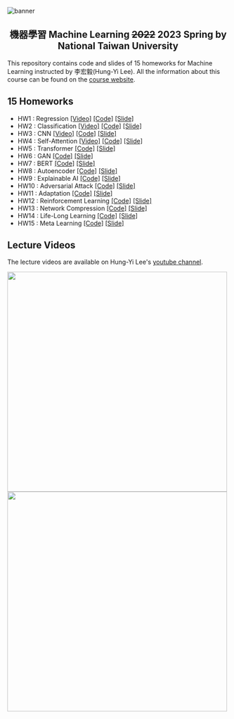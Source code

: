 ![banner](https://i.imgur.com/f6OcdtQ.png)

<p>
  <h2 align="center">
  機器學習 Machine Learning <del>2022</del> 2023 Spring by National Taiwan University<br>
  </h2>
</p>


This repository contains code and slides of 15 homeworks for Machine Learning instructed by 李宏毅(Hung-Yi Lee). All the information about this course can be found on the [course website](https://speech.ee.ntu.edu.tw/~hylee/ml/2022-spring.php). 

## 15 Homeworks
* HW1 : Regression [[Video]](https://youtu.be/cFIImk_yBTg) 
[[Code]](https://github.com/virginiakm1988/ML2022-Spring/blob/main/HW01/HW01.ipynb) 
[[Slide]](https://github.com/virginiakm1988/ML2022-Spring/blob/main/HW01/HW01.pdf)
* HW2 : Classification [[Video]](https://youtu.be/FxuPF4vjga4)
[[Code]](https://github.com/virginiakm1988/ML2022-Spring/blob/main/HW02/HW02.ipynb) 
[[Slide]](https://github.com/virginiakm1988/ML2022-Spring/blob/main/HW02/HW02.pdf)
* HW3 : CNN [[Video]](https://youtu.be/GXLwjQ_O50g)
[[Code]](https://github.com/virginiakm1988/ML2022-Spring/blob/main/HW03/HW03.ipynb) 
[[Slide]](https://github.com/virginiakm1988/ML2022-Spring/blob/main/HW03/HW03.pdf)
* HW4 : Self-Attention [[Video]](https://youtu.be/-KbD40w9-Io) 
[[Code]](https://github.com/virginiakm1988/ML2022-Spring/blob/main/HW04/hw04.ipynb) 
[[Slide]](https://github.com/virginiakm1988/ML2022-Spring/blob/main/HW04/Machine%20Learning%20HW4.pdf)
* HW5 : Transformer [[Code]](https://github.com/virginiakm1988/ML2022-Spring/blob/main/HW05/HW05.ipynb)
[[Slide]](https://github.com/virginiakm1988/ML2022-Spring/blob/main/HW05/HW05.pdf)
* HW6 : GAN [[Code]](https://github.com/virginiakm1988/ML2022-Spring/blob/main/HW06/HW06.ipynb)
[[Slide]](https://github.com/virginiakm1988/ML2022-Spring/blob/main/HW06/HW06.pdf)
* HW7 : BERT [[Code]](https://github.com/virginiakm1988/ML2022-Spring/blob/main/HW07/HW07.ipynb)
[[Slide]](https://github.com/virginiakm1988/ML2022-Spring/blob/main/HW07/HW07.pdf)
* HW8 : Autoencoder [[Code]](https://github.com/virginiakm1988/ML2022-Spring/blob/main/HW08/HW08.ipynb) [[Slide]](https://github.com/virginiakm1988/ML2022-Spring/blob/main/HW08/HW08.pdf)
* HW9 : Explainable AI [[Code]](https://github.com/virginiakm1988/ML2022-Spring/blob/main/HW09/HW09.ipynb) [[Slide]](https://github.com/virginiakm1988/ML2022-Spring/blob/main/HW09/HW09.pdf)
* HW10 : Adversarial Attack [[Code]](https://github.com/virginiakm1988/ML2022-Spring/blob/main/HW10/HW10.ipynb) [[Slide]](https://github.com/virginiakm1988/ML2022-Spring/blob/main/HW10/HW10.pdf)
* HW11 : Adaptation [[Code]](https://github.com/virginiakm1988/ML2022-Spring/blob/main/HW11/HW11.ipynb) [[Slide]](https://github.com/virginiakm1988/ML2022-Spring/blob/main/HW11/HW11.pdf)
* HW12 : Reinforcement Learning [[Code]](https://github.com/virginiakm1988/ML2022-Spring/blob/main/HW12/HW12.ipynb) [[Slide]](https://github.com/virginiakm1988/ML2022-Spring/blob/main/HW12/HW12.pdf)
* HW13 : Network Compression [[Code]](https://github.com/virginiakm1988/ML2022-Spring/blob/main/HW13/HW13.ipynb) [[Slide]](https://github.com/virginiakm1988/ML2022-Spring/blob/main/HW13/HW13.pdf)
* HW14 : Life-Long Learning [[Code]](https://github.com/virginiakm1988/ML2022-Spring/blob/main/HW14/HW14.ipynb) [[Slide]](https://github.com/virginiakm1988/ML2022-Spring/blob/main/HW14/HW14.pdf)
* HW15 : Meta Learning [[Code]](https://github.com/virginiakm1988/ML2022-Spring/blob/main/HW15/HW15.ipynb) [[Slide]](https://github.com/virginiakm1988/ML2022-Spring/blob/main/HW15/HW15.pdf)

## Lecture Videos
The lecture videos are available on Hung-Yi Lee's [youtube channel](https://www.youtube.com/channel/UC2ggjtuuWvxrHHHiaDH1dlQ).

[<img src="https://i.imgur.com/SFDpe52.jpg" width="500">](https://www.youtube.com/watch?v=7XZR0-4uS5s&t=18s)
<img src="http://i.imgur.com/SRv0h6F.jpg" width="500">
